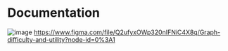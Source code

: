 # Documentation

![image](https://user-images.githubusercontent.com/80607169/121388568-d11a1180-c908-11eb-8a86-81a587c9fb8f.png)
https://www.figma.com/file/Q2ufyxOWp320nIFNiC4X8q/Graph-difficulty-and-utility?node-id=0%3A1
